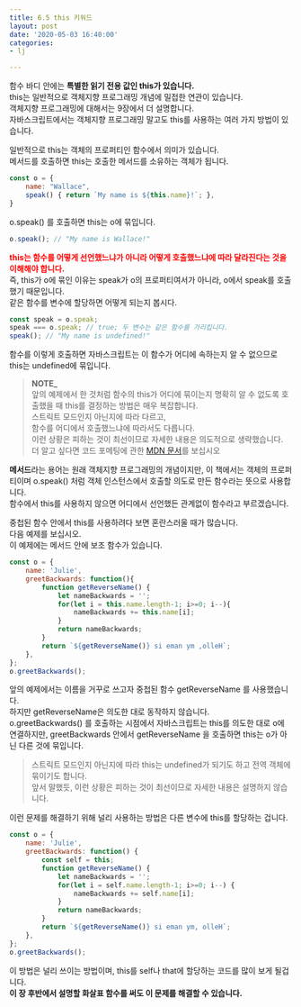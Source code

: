 ```yaml
---
title: 6.5 this 키워드
layout: post
date: '2020-05-03 16:40:00'
categories:
- lj

---
```


함수 바디 안에는 **특별한 읽기 전용 값인 this가 있습니다.**  
this는 일반적으로 객체지향 프로그래밍 개념에 밀접한 연관이 있습니다.  
객체지향 프로그래밍에 대해서는 9장에서 더 설명합니다.  
자바스크립트에서는 객체지향 프로그래밍 말고도 this를 사용하는 여러 가지 방법이 있습니다.

일반적으로 this는 객체의 프로퍼티인 함수에서 의미가 있습니다.  
메서드를 호출하면 this는 호출한 메서드를 소유하는 객체가 됩니다.

```javascript
const o = {
	name: "Wallace",
	speak() { return `My name is ${this.name}!`; },
}
```

o.speak() 를 호출하면 this는 o에 묶입니다.

```javascript
o.speak(); // "My name is Wallace!"
```

**<span style="color:red">this는 함수를 어떻게 선언했느냐가 아니라 어떻게 호출했느냐에 따라 달라진다는 것을 이해해야 합니다.</span>**  
즉, this가 o에 묶인 이유는 speak가 o의 프로퍼티여서가 아니라, o에서 speak를 호출했기 때문입니다.  
같은 함수를 변수에 할당하면 어떻게 되는지 봅시다.

```javascript
const speak = o.speak;
speak === o.speak; // true; 두 변수는 같은 함수를 가리킵니다.
speak(); // "My name is undefined!"
```

함수를 이렇게 호출하면 자바스크립트는 이 함수가 어디에 속하는지 알 수 없으므로 this는 undefined에 묶입니다.

> **NOTE_**  
> 앞의 예제에서 한 것처럼 함수의 this가 어디에 묶이는지 명확히 알 수 없도록 호출했을 때 this를 결정하는 방법은 매우 복잡합니다.  
> 스트릭트 모드인지 아닌지에 따라 다르고,  
> 함수를 어디에서 호출했느냐에 따라서도 다릅니다.  
> 이런 상황은 피하는 것이 최선이므로 자세한 내용은 의도적으로 생략했습니다.  
> 더 알고 싶다면 코드 포메팅에 관한 [MDN 문서](https://developer.mozilla.org/en-US/docs/Web/JavaScript/Reference/Operators/this)를 보십시오

**메서드**라는 용어는 원래 객체지향 프로그래밍의 개념이지만, 이 책에서는 객체의 프로퍼티이며 o.speak() 처럼 객체 인스턴스에서 호출할 의도로 만든 함수라는 뜻으로 사용합니다.  
함수에서 this를 사용하지 않으면 어디에서 선언했든 관계없이 함수라고 부르겠습니다.

중첩된 함수 안에서 this를 사용하려다 보면 혼란스러울 때가 많습니다.  
다음 예제를 보십시오.  
이 예제에는 메서드 안에 보조 함수가 있습니다.

```javascript
const o = {
	name: 'Julie',
	greetBackwards: function(){
		function getReverseName() {
			let nameBackwards = '';
			for(let i = this.name.length-1; i>=0; i--){
				nameBackwards += this.name[i];
			}
			return nameBackwards;
		}
		return `${getReverseName()} si eman ym ,olleH`;
	},
};
o.greetBackwards();
```

앞의 예제에서는 이름을 거꾸로 쓰고자 중첩된 함수 getReverseName 를 사용했습니다.  
하지만 getReverseName은 의도한 대로 동작하지 않습니다.  
o.greetBackwards() 를 호출하는 시점에서 자바스크립트는 this를 의도한 대로 o에 연결하지만, greetBackwards 안에서 getReverseName 을 호출하면 this는 o가 아닌 다른 것에 묶입니다.

> 스트릭트 모드인지 아닌지에 따라 this는 undefined가 되기도 하고 전역 객체에 묶이기도 합니다.  
> 앞서 말했듯, 이런 상황은 피하는 것이 최선이므로 자세한 내용은 설명하지 않습니다.

이런 문제를 해결하기 위해 널리 사용하는 방법은 다른 변수에 this를 할당하는 겁니다.

```javascript
const o = {
	name: 'Julie',
	greetBackwards: function() {
		const self = this;
		function getReverseName() {
			let nameBackwards = '';
			for(let i = self.name.length-1; i>=0; i--) {
				nameBackwards += self.name[i];
			}
			return nameBackwards;
		}
		return `${getReverseName()} si eman ym, olleH`;
	},
};
o.greetBackwards();
```

이 방법은 널리 쓰이는 방법이며, this를 self나 that에 할당하는 코드를 많이 보게 될겁니다.  
**이 장 후반에서 설명할 화살표 함수를 써도 이 문제를 해결할 수 있습니다.**